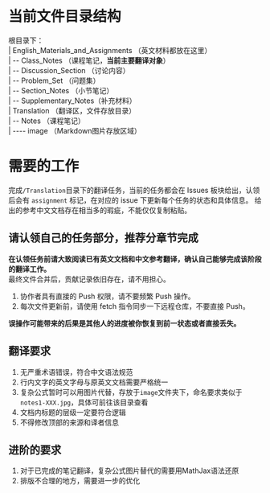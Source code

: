 # 当前文件目录结构

根目录下：  
| English_Materials_and_Assignments （英文材料都放在这里）   
| -- Class_Notes （课程笔记，**当前主要翻译对象**）  
| -- Discussion_Section （讨论内容）  
| -- Problem_Set  （问题集）  
| -- Section_Notes （小节笔记）  
| -- Supplementary_Notes（补充材料）  
| Translation （翻译区，文件存放目录）  
| -- Notes （课程笔记）  
| ---- image （Markdown图片存放区域）  

# 需要的工作
完成`/Translation`目录下的翻译任务，当前的任务都会在 Issues 板块给出，认领后会有 `assignment` 标记，在对应的 issue 下更新每个任务的状态和具体信息。
给出的参考中文文档存在相当多的瑕疵，不能仅仅复制粘贴。

## 请认领自己的任务部分，推荐分章节完成

**在认领任务前请大致阅读已有英文文档和中文参考翻译，确认自己能够完成该阶段的翻译工作。**  
最终文件合并后，贡献记录依旧存在，请不用担心。

1. 协作者具有直接的 Push 权限，请不要频繁 Push 操作。
2. 每次文件更新前，请使用 fetch 指令同步一下远程仓库，不要直接 Push。

**误操作可能带来的后果是其他人的进度被你恢复到前一状态或者直接丢失。**

## 翻译要求

1. 无严重术语错误，符合中文语法规范
2. 行内文字的英文字母与原英文文档需要严格统一
3. 复杂公式暂时可以用图片代替，存放于`image`文件夹下，命名要求类似于`notes1-XXX.jpg`，具体可前往该目录查看
4. 文档内标题的层级一定要符合逻辑
5. 不得修改顶部的来源和译者信息

## 进阶的要求

1. 对于已完成的笔记翻译，复杂公式图片替代的需要用MathJax语法还原
2. 排版不合理的地方，需要进一步的优化
